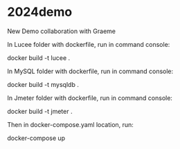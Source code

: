 # 2024demo
New Demo collaboration with Graeme

In Lucee folder with dockerfile, run in command console:

docker build -t lucee .

In MySQL folder with dockerfile, run in command console:

docker build -t mysqldb .

In Jmeter folder with dockerfile, run in command console:

docker build -t jmeter .

Then in docker-compose.yaml location, run:

docker-compose up


